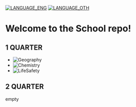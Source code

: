 [![LANGUAGE_ENG](https://img.shields.io/badge/-English-088?style=flat-square)](README.md) [![LANGUAGE_OTH](https://img.shields.io/badge/Google-translate-0?style=flat-square&logo=google&color=orange&labelColor=blue&logoColor=black)](https://github-com.translate.goog/THEBIGMISHA/School/?_x_tr_sl=en&_x_tr_tl=ru&_x_tr_hl=ru&_x_tr_pto=wapp)
# Welcome to the School repo!
## 1 QUARTER
  - ![Geography](src/1/Geography)
  - ![Chemistry](src/1/Chemistry)
  - ![LifeSafety](src/1/LifeSafety)
## 2 QUARTER
empty
